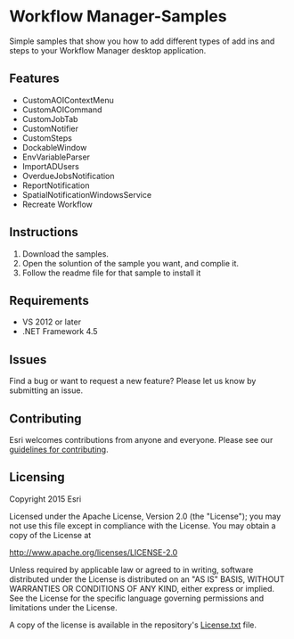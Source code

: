 # Workflow Manager-Samples

Simple samples that show you how to add different types of add ins and steps to your Workflow Manager desktop application.

## Features
* CustomAOIContextMenu
* CustomAOICommand
* CustomJobTab
* CustomNotifier
* CustomSteps
* DockableWindow
* EnvVariableParser
* ImportADUsers
* OverdueJobsNotification
* ReportNotification
* SpatialNotificationWindowsService
* Recreate Workflow

## Instructions

1. Download the samples.
2. Open the soluntion of the sample you want, and complie it.
3. Follow the readme file for that sample to install it

## Requirements

* VS 2012 or later
* .NET Framework 4.5

## Issues

Find a bug or want to request a new feature?  Please let us know by submitting an issue.

## Contributing

Esri welcomes contributions from anyone and everyone. Please see our [guidelines for contributing](https://github.com/esri/contributing).

## Licensing
Copyright 2015 Esri

Licensed under the Apache License, Version 2.0 (the "License");
you may not use this file except in compliance with the License.
You may obtain a copy of the License at

   http://www.apache.org/licenses/LICENSE-2.0

Unless required by applicable law or agreed to in writing, software
distributed under the License is distributed on an "AS IS" BASIS,
WITHOUT WARRANTIES OR CONDITIONS OF ANY KIND, either express or implied.
See the License for the specific language governing permissions and
limitations under the License.

A copy of the license is available in the repository's [License.txt](License.txt) file.
